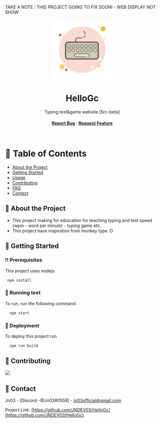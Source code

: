 TAKE A NOTE : THIS PROJECT GOING TO FIX SOON! - WEB DISPLAY NOT SHOW

<div align="center">

  <img src="public/logo.png" alt="logo" width="200" height="auto" />
  <h1>HelloGc</h1>
  
  <p>
    Typing test&game website [Src-beta]
  </p>
   
<h4>
    <a href="https://github.com/JNDEV03/HelloGc/issues/">Report Bug</a>
  <span> · </span>
    <a href="https://github.com/JNDEV03/HelloGc/issues/">Request Feature</a>
  </h4>
</div>

<br />

<!-- Table of Contents -->
# :notebook_with_decorative_cover: Table of Contents

- [About the Project](#star2-about-the-project)
- [Getting Started](#toolbox-getting-started)
- [Usage](#eyes-usage)
- [Contributing](#wave-contributing)
- [FAQ](#grey_question-faq)
- [Contact](#handshake-contact)
  

<!-- About the Project -->
## :star2: About the Project
- This project making for eduication for teaching typing and test speed (wpm - word per minute) - typing game etc.
- This project have inspiration from monkey type :D

<!-- Getting Started -->
## 	:toolbox: Getting Started

<!-- Prerequisites -->
### :bangbang: Prerequisites

This project uses nodejs

```bash
 npm install
```
   
<!-- Running Tests -->
### :test_tube: Running test

To run, run the following command

```bash
  npm start
```

<!-- Deployment -->
### :triangular_flag_on_post: Deployment

To deploy this project run

```bash
  npm run build
```
<!-- Contributing -->
## :wave: Contributing

<a href="https://github.com/JNDEV03/HelloGc/graphs/contributors">
  <img src="https://avatars.githubusercontent.com/u/112270477?v=4" />
</a>


<!-- Contact -->
## :handshake: Contact

Jn03 - [Discord -@Jn03#0558] - jn03official@gmail.com

Project Link: [https://github.com/JNDEV03/HelloGc](https://github.com/JNDEV03/HelloGc)

